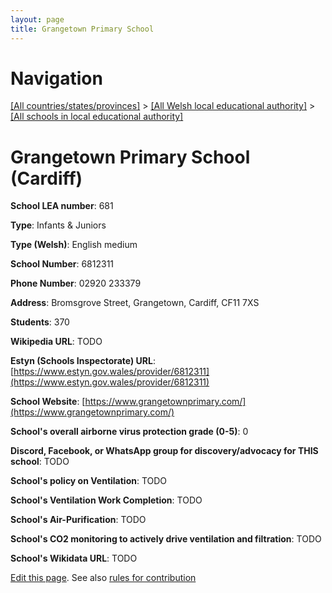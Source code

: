 ```yaml
---
layout: page
title: Grangetown Primary School
---
```

# Navigation

[[All countries/states/provinces]](../../..) > [[All Welsh local educational authority]](../..) > [[All schools in local educational authority]](..)

# Grangetown Primary School (Cardiff)

**School LEA number**: 681

**Type**: Infants & Juniors

**Type (Welsh)**: English medium

**School Number**: 6812311

**Phone Number**: 02920 233379

**Address**: Bromsgrove Street, Grangetown, Cardiff, CF11 7XS

**Students**: 370

**Wikipedia URL**: TODO

**Estyn (Schools Inspectorate) URL**: [https://www.estyn.gov.wales/provider/6812311](https://www.estyn.gov.wales/provider/6812311)

**School Website**: [https://www.grangetownprimary.com/](https://www.grangetownprimary.com/)

**School's overall airborne virus protection grade (0-5)**: 0

**Discord, Facebook, or WhatsApp group for discovery/advocacy for THIS school**: TODO

**School's policy on Ventilation**: TODO

**School's Ventilation Work Completion**: TODO

**School's Air-Purification**: TODO

**School's CO2 monitoring to actively drive ventilation and filtration**: TODO

**School's Wikidata URL**: TODO




[Edit this page](https://github.com/VentilationProject/Wales/edit/prif/./Cardiff/Grangetown_Primary_School.md). See also [rules for contribution](../../../contribution-rules/)